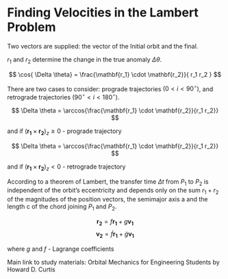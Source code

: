 
# Finding Velocities in the Lambert Problem

Two vectors are supplied: the vector of the Initial orbit and the final.

$r_1$ and $r_2$ determine the change in the true anomaly $\Delta \theta$.

$$
\cos{ \Delta \theta} = \frac{\mathbf{r_1} \cdot \mathbf{r_2}}{ r_1 r_2 }
$$

There are two cases to consider: prograde trajectories $(0 < i < 90^{\circ})$, and retrograde
trajectories $(90^{\circ}< i < 180^{\circ})$.

$$
\Delta \theta = \arccos{\frac{\mathbf{r_1} \cdot \mathbf{r_2}}{r_1 r_2}}
$$

and if $(\mathbf{r_1} \times \mathbf{r_2})_z \ge 0$ - prograde trajectory

$$
\Delta \theta = \arccos{\frac{\mathbf{r_1} \cdot \mathbf{r_2}}{r_1 r_2}}
$$

and if $(\mathbf{r_1} \times \mathbf{r_2})_z < 0$ - retrograde trajectory

According to a theorem of Lambert, the transfer time $\Delta t$ from $P_1$
to $P_2$ is independent of the orbit’s eccentricity and depends only on the sum $r_1 + r_2$
of the magnitudes of the position vectors, the semimajor axis a and the length c of
the chord joining $P_1$ and $P_2$.

$$ \mathbf{r_2} = f \mathbf{r_1} + g \mathbf{v_1} $$
$$ \mathbf{v_2} = \dot{f} \mathbf{r_1} + \dot{g} \mathbf{v_1} $$

where $g$ and $f$ - Lagrange coefficients

Main link to study materials: Orbital Mechanics for Engineering Students by Howard D. Curtis